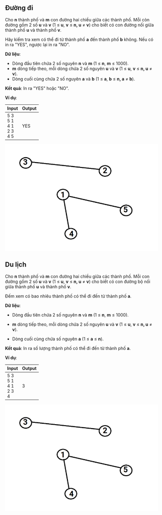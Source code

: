 ## Đường đi

Cho **n** thành phố và **m** con đường hai chiều giữa các thành phố. Mỗi còn đường gồm 2 số **u** và **v** (1 ≤ **u**, **v** ≤ **n, u** ≠ **v**) cho biết có con đường nối giữa thành phố **u** và thành phố **v**.

Hãy kiểm tra xem có thể đi từ thành phố **a** đến thành phố **b** không.
Nếu có in ra "YES", ngược lại in ra "NO".

**Dữ liệu**:

- Dòng đầu tiên chứa 2 số nguyên **n** và **m** (1 ≤ **n**, **m** ≤ 1000).
- **m** dòng tiếp theo, mỗi dòng chứa 2 số nguyên **u** và **v** (1 ≤ **u**, **v** ≤ **n, u** ≠ **v**).
- Dòng cuối cùng chứa 2 số nguyên **a** và **b** (1 ≤ **a**, **b** ≤ **n, a** ≠ **b**).

**Kết quả**: In ra "YES" hoặc "NO".

**Ví dụ**:

| Input | Output |
|:-------|:--------|
| 5 3 <br> 5 1 <br> 4 1 <br> 2 3 <br> 4 5   | YES    |

![alt text](image.png)

## Du lịch

Cho **n** thành phố và **m** con đường hai chiều giữa các thành phố. Mỗi con đường gồm 2 số **u** và **v** (1 ≤ **u**, **v** ≤ **n, u** ≠ **v**) cho biết có con đường bộ nối giữa thành phố **u** và thành phố **v**.

Đếm xem có bao nhiêu thành phố có thể đi đến từ thành phố **a**.

**Dữ liệu**:

- Dòng đầu tiên chứa 2 số nguyên **n** và **m** (1 ≤ **n**, **m** ≤ 1000).

- **m** dòng tiếp theo, mỗi dòng chứa 2 số nguyên **u** và **v** (1 ≤ **u**, **v** ≤ **n, u** ≠ **v**).

- Dòng cuối cùng chứa số nguyên **a** (1 ≤ **a** ≤ **n**).

**Kết quả**: In ra số lượng thành phố có thể đi đến từ thành phố **a**.

**Ví dụ**:

| Input | Output |
|:-------|:--------|
| 5 3 <br> 5 1 <br> 4 1 <br> 2 3 <br> 4   | 3    |

![alt text](image.png)